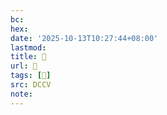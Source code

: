 ```yaml
---
bc:
hex:
date: '2025-10-13T10:27:44+08:00'
lastmod:
title: 􄁉
url: 􄁉
tags: [𠢕]
src: DCCV
note:
---
```

